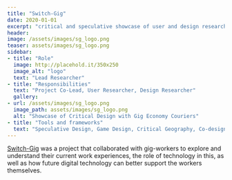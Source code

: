 ```yaml
---
title: "Switch-Gig"
date: 2020-01-01
excerpt: "critical and speculative showcase of user and design research with gig economy couriers"
header:
image: /assets/images/sg_logo.png
teaser: assets/images/sg_logo.png
sidebar:
- title: "Role"
  image: http://placehold.it/350x250
  image_alt: "logo"
  text: "Lead Researcher"
- title: "Responsibilities"
  text: "Project Co-Lead, User Researcher, Design Researcher"
  gallery:
- url: /assets/images/sg_logo.png
  image_path: assets/images/sg_logo.png
  alt: "Showcase of Critical Design with Gig Economy Couriers"
- title: "Tools and frameworks"
  text: "Speculative Design, Game Design, Critical Geography, Co-design, Design Fiction"
---   
```


[Switch-Gig](https://switchgig.wordpress.com/) was a project that collaborated with gig-workers to explore and understand their current work experiences, the role of technology in this, as well as how future digital technology can better support the workers themselves.
